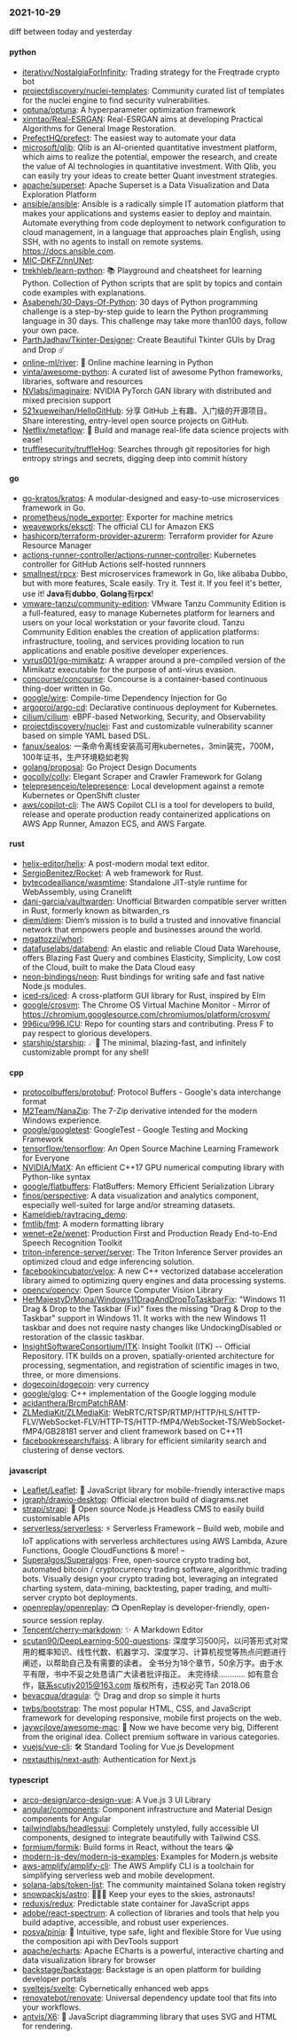 ### 2021-10-29
diff between today and yesterday

#### python
* [iterativv/NostalgiaForInfinity](https://github.com/iterativv/NostalgiaForInfinity): Trading strategy for the Freqtrade crypto bot
* [projectdiscovery/nuclei-templates](https://github.com/projectdiscovery/nuclei-templates): Community curated list of templates for the nuclei engine to find security vulnerabilities.
* [optuna/optuna](https://github.com/optuna/optuna): A hyperparameter optimization framework
* [xinntao/Real-ESRGAN](https://github.com/xinntao/Real-ESRGAN): Real-ESRGAN aims at developing Practical Algorithms for General Image Restoration.
* [PrefectHQ/prefect](https://github.com/PrefectHQ/prefect): The easiest way to automate your data
* [microsoft/qlib](https://github.com/microsoft/qlib): Qlib is an AI-oriented quantitative investment platform, which aims to realize the potential, empower the research, and create the value of AI technologies in quantitative investment. With Qlib, you can easily try your ideas to create better Quant investment strategies.
* [apache/superset](https://github.com/apache/superset): Apache Superset is a Data Visualization and Data Exploration Platform
* [ansible/ansible](https://github.com/ansible/ansible): Ansible is a radically simple IT automation platform that makes your applications and systems easier to deploy and maintain. Automate everything from code deployment to network configuration to cloud management, in a language that approaches plain English, using SSH, with no agents to install on remote systems. https://docs.ansible.com.
* [MIC-DKFZ/nnUNet](https://github.com/MIC-DKFZ/nnUNet): 
* [trekhleb/learn-python](https://github.com/trekhleb/learn-python): 📚 Playground and cheatsheet for learning Python. Collection of Python scripts that are split by topics and contain code examples with explanations.
* [Asabeneh/30-Days-Of-Python](https://github.com/Asabeneh/30-Days-Of-Python): 30 days of Python programming challenge is a step-by-step guide to learn the Python programming language in 30 days. This challenge may take more than100 days, follow your own pace.
* [ParthJadhav/Tkinter-Designer](https://github.com/ParthJadhav/Tkinter-Designer): Create Beautiful Tkinter GUIs by Drag and Drop ☄️
* [online-ml/river](https://github.com/online-ml/river): 🌊 Online machine learning in Python
* [vinta/awesome-python](https://github.com/vinta/awesome-python): A curated list of awesome Python frameworks, libraries, software and resources
* [NVlabs/imaginaire](https://github.com/NVlabs/imaginaire): NVIDIA PyTorch GAN library with distributed and mixed precision support
* [521xueweihan/HelloGitHub](https://github.com/521xueweihan/HelloGitHub): 分享 GitHub 上有趣、入门级的开源项目。Share interesting, entry-level open source projects on GitHub.
* [Netflix/metaflow](https://github.com/Netflix/metaflow): 🚀 Build and manage real-life data science projects with ease!
* [trufflesecurity/truffleHog](https://github.com/trufflesecurity/truffleHog): Searches through git repositories for high entropy strings and secrets, digging deep into commit history

#### go
* [go-kratos/kratos](https://github.com/go-kratos/kratos): A modular-designed and easy-to-use microservices framework in Go.
* [prometheus/node_exporter](https://github.com/prometheus/node_exporter): Exporter for machine metrics
* [weaveworks/eksctl](https://github.com/weaveworks/eksctl): The official CLI for Amazon EKS
* [hashicorp/terraform-provider-azurerm](https://github.com/hashicorp/terraform-provider-azurerm): Terraform provider for Azure Resource Manager
* [actions-runner-controller/actions-runner-controller](https://github.com/actions-runner-controller/actions-runner-controller): Kubernetes controller for GitHub Actions self-hosted runnners
* [smallnest/rpcx](https://github.com/smallnest/rpcx): Best microservices framework in Go, like alibaba Dubbo, but with more features, Scale easily. Try it. Test it. If you feel it's better, use it! 𝐉𝐚𝐯𝐚有𝐝𝐮𝐛𝐛𝐨, 𝐆𝐨𝐥𝐚𝐧𝐠有𝐫𝐩𝐜𝐱!
* [vmware-tanzu/community-edition](https://github.com/vmware-tanzu/community-edition): VMware Tanzu Community Edition is a full-featured, easy to manage Kubernetes platform for learners and users on your local workstation or your favorite cloud. Tanzu Community Edition enables the creation of application platforms: infrastructure, tooling, and services providing location to run applications and enable positive developer experiences.
* [vyrus001/go-mimikatz](https://github.com/vyrus001/go-mimikatz): A wrapper around a pre-compiled version of the Mimikatz executable for the purpose of anti-virus evasion.
* [concourse/concourse](https://github.com/concourse/concourse): Concourse is a container-based continuous thing-doer written in Go.
* [google/wire](https://github.com/google/wire): Compile-time Dependency Injection for Go
* [argoproj/argo-cd](https://github.com/argoproj/argo-cd): Declarative continuous deployment for Kubernetes.
* [cilium/cilium](https://github.com/cilium/cilium): eBPF-based Networking, Security, and Observability
* [projectdiscovery/nuclei](https://github.com/projectdiscovery/nuclei): Fast and customizable vulnerability scanner based on simple YAML based DSL.
* [fanux/sealos](https://github.com/fanux/sealos): 一条命令离线安装高可用kubernetes，3min装完，700M，100年证书，生产环境稳如老狗
* [golang/proposal](https://github.com/golang/proposal): Go Project Design Documents
* [gocolly/colly](https://github.com/gocolly/colly): Elegant Scraper and Crawler Framework for Golang
* [telepresenceio/telepresence](https://github.com/telepresenceio/telepresence): Local development against a remote Kubernetes or OpenShift cluster
* [aws/copilot-cli](https://github.com/aws/copilot-cli): The AWS Copilot CLI is a tool for developers to build, release and operate production ready containerized applications on AWS App Runner, Amazon ECS, and AWS Fargate.

#### rust
* [helix-editor/helix](https://github.com/helix-editor/helix): A post-modern modal text editor.
* [SergioBenitez/Rocket](https://github.com/SergioBenitez/Rocket): A web framework for Rust.
* [bytecodealliance/wasmtime](https://github.com/bytecodealliance/wasmtime): Standalone JIT-style runtime for WebAssembly, using Cranelift
* [dani-garcia/vaultwarden](https://github.com/dani-garcia/vaultwarden): Unofficial Bitwarden compatible server written in Rust, formerly known as bitwarden_rs
* [diem/diem](https://github.com/diem/diem): Diem’s mission is to build a trusted and innovative financial network that empowers people and businesses around the world.
* [mgattozzi/whorl](https://github.com/mgattozzi/whorl): 
* [datafuselabs/databend](https://github.com/datafuselabs/databend): An elastic and reliable Cloud Data Warehouse, offers Blazing Fast Query and combines Elasticity, Simplicity, Low cost of the Cloud, built to make the Data Cloud easy
* [neon-bindings/neon](https://github.com/neon-bindings/neon): Rust bindings for writing safe and fast native Node.js modules.
* [iced-rs/iced](https://github.com/iced-rs/iced): A cross-platform GUI library for Rust, inspired by Elm
* [google/crosvm](https://github.com/google/crosvm): The Chrome OS Virtual Machine Monitor - Mirror of https://chromium.googlesource.com/chromiumos/platform/crosvm/
* [996icu/996.ICU](https://github.com/996icu/996.ICU): Repo for counting stars and contributing. Press F to pay respect to glorious developers.
* [starship/starship](https://github.com/starship/starship): ☄🌌️ The minimal, blazing-fast, and infinitely customizable prompt for any shell!

#### cpp
* [protocolbuffers/protobuf](https://github.com/protocolbuffers/protobuf): Protocol Buffers - Google's data interchange format
* [M2Team/NanaZip](https://github.com/M2Team/NanaZip): The 7-Zip derivative intended for the modern Windows experience.
* [google/googletest](https://github.com/google/googletest): GoogleTest - Google Testing and Mocking Framework
* [tensorflow/tensorflow](https://github.com/tensorflow/tensorflow): An Open Source Machine Learning Framework for Everyone
* [NVIDIA/MatX](https://github.com/NVIDIA/MatX): An efficient C++17 GPU numerical computing library with Python-like syntax
* [google/flatbuffers](https://github.com/google/flatbuffers): FlatBuffers: Memory Efficient Serialization Library
* [finos/perspective](https://github.com/finos/perspective): A data visualization and analytics component, especially well-suited for large and/or streaming datasets.
* [Kameldieb/raytracing_demo](https://github.com/Kameldieb/raytracing_demo): 
* [fmtlib/fmt](https://github.com/fmtlib/fmt): A modern formatting library
* [wenet-e2e/wenet](https://github.com/wenet-e2e/wenet): Production First and Production Ready End-to-End Speech Recognition Toolkit
* [triton-inference-server/server](https://github.com/triton-inference-server/server): The Triton Inference Server provides an optimized cloud and edge inferencing solution.
* [facebookincubator/velox](https://github.com/facebookincubator/velox): A new C++ vectorized database acceleration library aimed to optimizing query engines and data processing systems.
* [opencv/opencv](https://github.com/opencv/opencv): Open Source Computer Vision Library
* [HerMajestyDrMona/Windows11DragAndDropToTaskbarFix](https://github.com/HerMajestyDrMona/Windows11DragAndDropToTaskbarFix): "Windows 11 Drag & Drop to the Taskbar (Fix)" fixes the missing "Drag & Drop to the Taskbar" support in Windows 11. It works with the new Windows 11 taskbar and does not require nasty changes like UndockingDisabled or restoration of the classic taskbar.
* [InsightSoftwareConsortium/ITK](https://github.com/InsightSoftwareConsortium/ITK): Insight Toolkit (ITK) -- Official Repository. ITK builds on a proven, spatially-oriented architecture for processing, segmentation, and registration of scientific images in two, three, or more dimensions.
* [dogecoin/dogecoin](https://github.com/dogecoin/dogecoin): very currency
* [google/glog](https://github.com/google/glog): C++ implementation of the Google logging module
* [acidanthera/BrcmPatchRAM](https://github.com/acidanthera/BrcmPatchRAM): 
* [ZLMediaKit/ZLMediaKit](https://github.com/ZLMediaKit/ZLMediaKit): WebRTC/RTSP/RTMP/HTTP/HLS/HTTP-FLV/WebSocket-FLV/HTTP-TS/HTTP-fMP4/WebSocket-TS/WebSocket-fMP4/GB28181 server and client framework based on C++11
* [facebookresearch/faiss](https://github.com/facebookresearch/faiss): A library for efficient similarity search and clustering of dense vectors.

#### javascript
* [Leaflet/Leaflet](https://github.com/Leaflet/Leaflet): 🍃 JavaScript library for mobile-friendly interactive maps
* [jgraph/drawio-desktop](https://github.com/jgraph/drawio-desktop): Official electron build of diagrams.net
* [strapi/strapi](https://github.com/strapi/strapi): 🚀 Open source Node.js Headless CMS to easily build customisable APIs
* [serverless/serverless](https://github.com/serverless/serverless): ⚡ Serverless Framework – Build web, mobile and IoT applications with serverless architectures using AWS Lambda, Azure Functions, Google CloudFunctions & more! –
* [Superalgos/Superalgos](https://github.com/Superalgos/Superalgos): Free, open-source crypto trading bot, automated bitcoin / cryptocurrency trading software, algorithmic trading bots. Visually design your crypto trading bot, leveraging an integrated charting system, data-mining, backtesting, paper trading, and multi-server crypto bot deployments.
* [openreplay/openreplay](https://github.com/openreplay/openreplay): 📺 OpenReplay is developer-friendly, open-source session replay.
* [Tencent/cherry-markdown](https://github.com/Tencent/cherry-markdown): ✨ A Markdown Editor
* [scutan90/DeepLearning-500-questions](https://github.com/scutan90/DeepLearning-500-questions): 深度学习500问，以问答形式对常用的概率知识、线性代数、机器学习、深度学习、计算机视觉等热点问题进行阐述，以帮助自己及有需要的读者。 全书分为18个章节，50余万字。由于水平有限，书中不妥之处恳请广大读者批评指正。 未完待续............ 如有意合作，联系scutjy2015@163.com 版权所有，违权必究 Tan 2018.06
* [bevacqua/dragula](https://github.com/bevacqua/dragula): 👌 Drag and drop so simple it hurts
* [twbs/bootstrap](https://github.com/twbs/bootstrap): The most popular HTML, CSS, and JavaScript framework for developing responsive, mobile first projects on the web.
* [jaywcjlove/awesome-mac](https://github.com/jaywcjlove/awesome-mac):  Now we have become very big, Different from the original idea. Collect premium software in various categories.
* [vuejs/vue-cli](https://github.com/vuejs/vue-cli): 🛠️ Standard Tooling for Vue.js Development
* [nextauthjs/next-auth](https://github.com/nextauthjs/next-auth): Authentication for Next.js

#### typescript
* [arco-design/arco-design-vue](https://github.com/arco-design/arco-design-vue): A Vue.js 3 UI Library
* [angular/components](https://github.com/angular/components): Component infrastructure and Material Design components for Angular
* [tailwindlabs/headlessui](https://github.com/tailwindlabs/headlessui): Completely unstyled, fully accessible UI components, designed to integrate beautifully with Tailwind CSS.
* [formium/formik](https://github.com/formium/formik): Build forms in React, without the tears 😭
* [modern-js-dev/modern-js-examples](https://github.com/modern-js-dev/modern-js-examples): Examples for Modern.js website
* [aws-amplify/amplify-cli](https://github.com/aws-amplify/amplify-cli): The AWS Amplify CLI is a toolchain for simplifying serverless web and mobile development.
* [solana-labs/token-list](https://github.com/solana-labs/token-list): The community maintained Solana token registry
* [snowpackjs/astro](https://github.com/snowpackjs/astro): 🚀🧑‍🚀 Keep your eyes to the skies, astronauts!
* [reduxjs/redux](https://github.com/reduxjs/redux): Predictable state container for JavaScript apps
* [adobe/react-spectrum](https://github.com/adobe/react-spectrum): A collection of libraries and tools that help you build adaptive, accessible, and robust user experiences.
* [posva/pinia](https://github.com/posva/pinia): 🍍 Intuitive, type safe, light and flexible Store for Vue using the composition api with DevTools support
* [apache/echarts](https://github.com/apache/echarts): Apache ECharts is a powerful, interactive charting and data visualization library for browser
* [backstage/backstage](https://github.com/backstage/backstage): Backstage is an open platform for building developer portals
* [sveltejs/svelte](https://github.com/sveltejs/svelte): Cybernetically enhanced web apps
* [renovatebot/renovate](https://github.com/renovatebot/renovate): Universal dependency update tool that fits into your workflows.
* [antvis/X6](https://github.com/antvis/X6): 🚀 JavaScript diagramming library that uses SVG and HTML for rendering.
